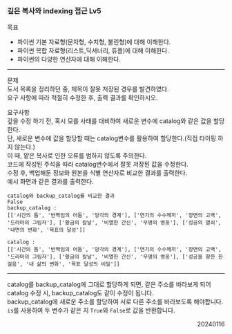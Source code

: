 ### 깊은 복사와 indexing 접근 Lv5
목표  
- 파이썬 기본 자료형(문자형, 수치형, 불린형)에 대해 이해한다.
- 파이썬 복합 자료형(리스트,딕셔너리, 튜플)에 대해 이해한다.
- 파이썬의 다양한 연산자에 대해 이해한다.

---
문제  
도서 목록을 정리하던 중, 제목이 잘못 저장된 경우를 발견하였다.  
요구 사항에 따라 적절히 수정한 후, 출력 결과를 확인하시오.  

요구사항  
갚을 수정 하기 전, 혹시 모를 사태를 대비하여 새로운 변수에 catalog와 같은 값을 할당한다.  
단, 새로운 변수에 값을 할당할 때는 catalog변수를 활용하여 할당한다.(직접 타이핑 하지 않는다.)  
이 때, 얕은 복사로 인한 오류를 범하지 않도록 주의한다.  
코드에 작성된 주석을 따라 catalog변수에서 잘못 저장된 값을 수정한다.  
수정 후, 백업해둔 정보와 원본을 식별 연산자로 비교한 결과를 출력한다.  
예시 화면과 같은 결과를 출력한다.  
```
catalog와 backup_catalog를 비교한 결과
False
backup_catalog :
[['시간의 틈', '반짝임의 어둠', '망각의 경계'], ['연기의 수수께끼', '장면의 고백', '드라마의 그림자'], ['황금의 칼날', '비열한 간신', '무명의 영웅'], ['성공의 열쇠', '내면의 변화', '목표의 달성']]

catalog :
[['시간의 틈', '반짝임의 어둠', '망각의 경계'], ['연기의 수수께끼', '장면의 고백', '드라마의 그림자'], ['황금의 칼날', '비열한 간신', '무명의 영웅'], ['성공을 향한 한 걸음', '내 삶의 변화', '목표 달성의 비밀']]
```
---
catalog를 backup_catalog에 그대로 할당하게 되면, 같은 주소를 바라보게 되어 catalog 수정 시, backup_catalog도 같이 수정이 됩니다.  
backup_catalog에 새로운 주소를 할당하여 서로 다른 주소를 바라보도록 해야합니다.  
`is`를 사용하여 두 변수가 같은 지 `True`와 `False`로 값을 반환합니다.
<div style="text-align: right">20240116</div>